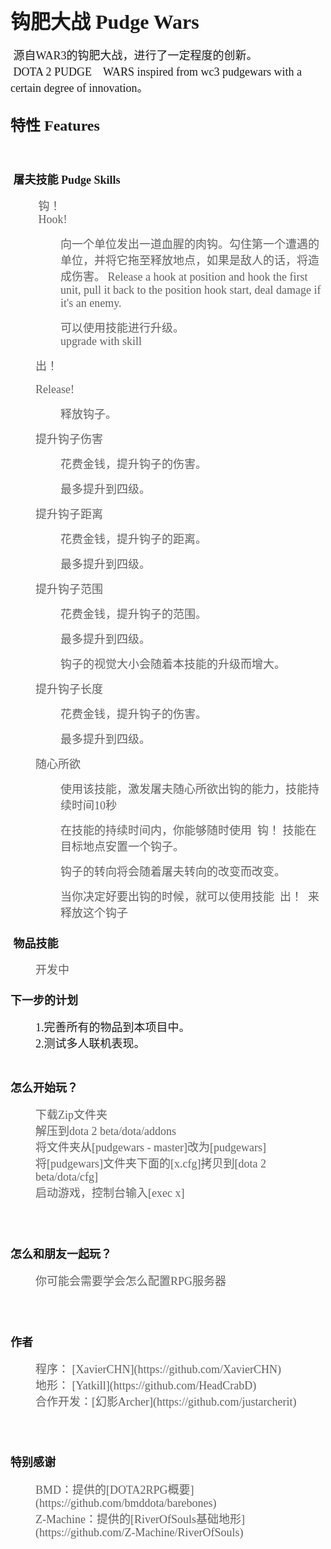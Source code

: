 <p>
</p>
<h1>
	<span style="font-family:Microsoft YaHei;font-size:32px;">钩肥大战 Pudge Wars</span>
</h1>
<span style="font-family:Microsoft YaHei;"><span style="font-size:18px;">&nbsp;源自WAR3的钩肥大战，进行了一定程度的创新。</span><br />
<span style="font-family:Microsoft YaHei;"><span style="font-size:18px;">&nbsp;DOTA 2 PUDGE　WARS inspired from wc3 pudgewars with a certain degree of innovation。</span>
<br />
</span>
<h2>
	<span style="font-family:Microsoft YaHei;"><span style="font-size:24px;">特性 Features</span></span>
</h2>
<span style="font-family:Microsoft YaHei;"><br />
</span>
<h3>
	<span style="font-family:Microsoft YaHei;"><span style="font-size:18px;">&nbsp;屠夫技能 Pudge Skills</span></span>
</h3>
<blockquote style="margin: 0 0 0 40px; border: none; padding: 0px;">
	<p>
		<span style="font-family:Microsoft YaHei;font-size:18px;">&nbsp;钩！</span><br />
		<span style="font-family:Microsoft YaHei;font-size:18px;">&nbsp;Hook!</span>
	</p>
</blockquote>
<blockquote style="margin: 0 0 0 40px; border: none; padding: 0px;">
	<blockquote style="margin: 0 0 0 40px; border: none; padding: 0px;">
		<p>
			<span style="font-family:Microsoft YaHei;font-size:18px;">向一个单位发出一道血腥的肉钩。勾住第一个遭遇的单位，并将它拖至释放地点，如果是敌人的话，将造成伤害。</span>
			<span style="font-family:Microsoft YaHei;font-size:18px;">Release a hook at position and hook the first unit, pull it back to the position hook start, deal damage if it's an enemy.</span>
		</p>
	</blockquote>
	<blockquote style="margin: 0 0 0 40px; border: none; padding: 0px;">
		<p>
			<span style="font-family:Microsoft YaHei;font-size:18px;">可以使用技能进行升级。</span><br />
			<span style="font-family:Microsoft YaHei;font-size:18px;">upgrade with skill</span><br />
		</p>
	</blockquote>
</blockquote>
<blockquote style="margin: 0 0 0 40px; border: none; padding: 0px;">
	<p>
		<span style="font-family:Microsoft YaHei;font-size:18px;">出！<br />
		</span><br />
		<span style="font-family:Microsoft YaHei;font-size:18px;">Release!<br />
		</span>
	</p>
</blockquote>
<blockquote style="margin: 0 0 0 40px; border: none; padding: 0px;">
	<blockquote style="margin: 0 0 0 40px; border: none; padding: 0px;">
		<p>
			<span style="font-family:Microsoft YaHei;font-size:18px;">释放钩子。</span>
		</p>
	</blockquote>
</blockquote>
<blockquote style="margin: 0 0 0 40px; border: none; padding: 0px;">
	<p>
		<span style="font-family:Microsoft YaHei;font-size:18px;">提升钩子伤害<br />
		</span>
	</p>
</blockquote>
<blockquote style="margin: 0 0 0 40px; border: none; padding: 0px;">
	<blockquote style="margin: 0 0 0 40px; border: none; padding: 0px;">
		<p>
			<span style="font-family:Microsoft YaHei;font-size:18px;">花费金钱，提升钩子的伤害。</span>
		</p>
	</blockquote>
	<blockquote style="margin: 0 0 0 40px; border: none; padding: 0px;">
		<p>
			<span style="font-family:Microsoft YaHei;font-size:18px;">最多提升到四级。</span>
		</p>
	</blockquote>
</blockquote>
<blockquote style="margin: 0 0 0 40px; border: none; padding: 0px;">
	<p>
		<span style="font-family:Microsoft YaHei;font-size:18px;">提升钩子距离<br />
		</span>
	</p>
</blockquote>
<blockquote style="margin: 0 0 0 40px; border: none; padding: 0px;">
	<blockquote style="margin: 0 0 0 40px; border: none; padding: 0px;">
		<p>
			<span style="font-family:Microsoft YaHei;font-size:18px;">花费金钱，提升钩子的距离。</span>
		</p>
	</blockquote>
	<blockquote style="margin: 0 0 0 40px; border: none; padding: 0px;">
		<p>
			<span style="font-family:Microsoft YaHei;font-size:18px;">最多提升到四级。</span>
		</p>
	</blockquote>
</blockquote>
<blockquote style="margin: 0 0 0 40px; border: none; padding: 0px;">
	<p>
		<span style="font-family:Microsoft YaHei;font-size:18px;">提升钩子范围<br />
		</span>
	</p>
</blockquote>
<blockquote style="margin: 0 0 0 40px; border: none; padding: 0px;">
	<blockquote style="margin: 0 0 0 40px; border: none; padding: 0px;">
		<p>
			<span style="font-family:Microsoft YaHei;font-size:18px;">花费金钱，提升钩子的范围。</span>
		</p>
	</blockquote>
	<blockquote style="margin: 0 0 0 40px; border: none; padding: 0px;">
		<p>
			<span style="font-family:Microsoft YaHei;font-size:18px;">最多提升到四级。</span>
		</p>
	</blockquote>
	<blockquote style="margin: 0 0 0 40px; border: none; padding: 0px;">
		<p>
			<span style="font-family:Microsoft YaHei;font-size:18px;">钩子的视觉大小会随着本技能的升级而增大。</span>
		</p>
	</blockquote>
</blockquote>
<blockquote style="margin: 0 0 0 40px; border: none; padding: 0px;">
	<p>
		<span style="font-family:Microsoft YaHei;font-size:18px;">提升钩子长度<br />
		</span>
	</p>
</blockquote>
<blockquote style="margin: 0 0 0 40px; border: none; padding: 0px;">
	<blockquote style="margin: 0 0 0 40px; border: none; padding: 0px;">
		<p>
			<span style="font-family:Microsoft YaHei;font-size:18px;">花费金钱，提升钩子的伤害。</span>
		</p>
	</blockquote>
	<blockquote style="margin: 0 0 0 40px; border: none; padding: 0px;">
		<p>
			<span style="font-family:Microsoft YaHei;font-size:18px;">最多提升到四级。</span>
		</p>
	</blockquote>
</blockquote>
<blockquote style="margin: 0 0 0 40px; border: none; padding: 0px;">
	<p>
		<span style="font-family:Microsoft YaHei;font-size:18px;">随心所欲<br />
		</span>
	</p>
</blockquote>
<blockquote style="margin: 0 0 0 40px; border: none; padding: 0px;">
	<blockquote style="margin: 0 0 0 40px; border: none; padding: 0px;">
		<p>
			<span style="font-family:Microsoft YaHei;font-size:18px;">使用该技能，激发屠夫随心所欲出钩的能力，技能持续时间10秒</span>
		</p>
	</blockquote>
	<blockquote style="margin: 0 0 0 40px; border: none; padding: 0px;">
		<p>
			<span style="font-family:Microsoft YaHei;font-size:18px;">在技能的持续时间内，你能够随时使用 &nbsp;钩！ 技能在目标地点安置一个钩子。</span>
		</p>
	</blockquote>
	<blockquote style="margin: 0 0 0 40px; border: none; padding: 0px;">
		<p>
			<span style="font-family:Microsoft YaHei;font-size:18px;">钩子的转向将会随着屠夫转向的改变而改变。</span>
		</p>
	</blockquote>
	<blockquote style="margin: 0 0 0 40px; border: none; padding: 0px;">
		<p>
			<span style="font-family:Microsoft YaHei;font-size:18px;">当你决定好要出钩的时候，就可以使用技能 &nbsp;出！ &nbsp;来释放这个钩子</span>
		</p>
	</blockquote>
</blockquote>
<span style="font-family: 'Microsoft YaHei'; font-size: 18px;"></span>
<h3>
	<span style="font-family:Microsoft YaHei;font-size:18px;">&nbsp;物品技能</span>
</h3>
<blockquote style="margin: 0 0 0 40px; border: none; padding: 0px;">
	<div>
		<span style="font-family:Microsoft YaHei;font-size:18px;">开发中</span>
	</div>
</blockquote>
<h3>
	<span style="font-family:Microsoft YaHei;font-size:18px;">下一步的计划</span>
</h3>
<span style="font-family:Microsoft YaHei;font-size:18px;"></span>
<p style="margin: 0 0 0 40px; border: none; padding: 0px;">
	<span style="font-family:Microsoft YaHei;font-size:18px;">1.完善所有的物品到本项目中。</span>
</p>
<p style="margin: 0 0 0 40px; border: none; padding: 0px;">
	<span style="font-family:Microsoft YaHei;font-size:18px;">2.测试多人联机表现。</span>
</p>
<br />

<h2>
	<span style="font-family:Microsoft YaHei;font-size:18px;">怎么开始玩？</span>
</h2>
<blockquote style="margin: 0 0 0 40px; border: none; padding: 0px;">
	<span style="font-family:Microsoft YaHei;font-size:18px;">下载Zip文件夹<br />
	</span><span style="font-family:Microsoft YaHei;font-size:18px;">解压到dota 2 beta/dota/addons<br />
	</span><span style="font-family:Microsoft YaHei;font-size:18px;">将文件夹从[pudgewars - master]改为[pudgewars]<br />
	</span><span style="font-family:Microsoft YaHei;font-size:18px;">将[pudgewars]文件夹下面的[x.cfg]拷贝到[dota 2 beta/dota/cfg]<br />
	</span><span style="font-family:Microsoft YaHei;font-size:18px;">启动游戏，控制台输入[exec x]</span>
</blockquote>
<span style="font-family:Microsoft YaHei;font-size:18px;"><br />
<br />
</span>
<h2>
	<span style="font-family:Microsoft YaHei;font-size:18px;">怎么和朋友一起玩？</span>
</h2>
<blockquote style="margin: 0 0 0 40px; border: none; padding: 0px;">
	<span style="font-family:Microsoft YaHei;font-size:18px;">你可能会需要学会怎么配置RPG服务器</span>
</blockquote>
<span style="font-family:Microsoft YaHei;font-size:18px;"><br />
<br />
</span>
<h2>
	<span style="font-family:Microsoft YaHei;font-size:18px;">作者</span>
</h2>
<blockquote style="margin: 0 0 0 40px; border: none; padding: 0px;">
	<span style="font-family:Microsoft YaHei;font-size:18px;">程序： [XavierCHN](https://github.com/XavierCHN)<br />
	</span><span style="font-family:Microsoft YaHei;font-size:18px;">地形： [Yatkill](https://github.com/HeadCrabD)<br />
	</span><span style="font-family:Microsoft YaHei;font-size:18px;">合作开发：[幻影Archer](https://github.com/justarcherit)</span>
</blockquote>
<span style="font-family:Microsoft YaHei;font-size:18px;"><br />
<br />
</span>
<h2>
	<span style="font-family:Microsoft YaHei;font-size:18px;">特别感谢</span>
</h2>
<blockquote style="margin: 0 0 0 40px; border: none; padding: 0px;">
	<span style="font-family:Microsoft YaHei;font-size:18px;">BMD：提供的[DOTA2RPG概要](https://github.com/bmddota/barebones)<br />
	</span><span style="font-family:Microsoft YaHei;font-size:18px;">Z-Machine：提供的[RiverOfSouls基础地形](https://github.com/Z-Machine/RiverOfSouls)</span>
</blockquote>
<p>
	<br />
	
</p>

